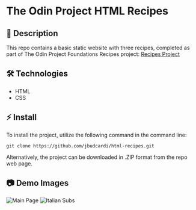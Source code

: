 # The Odin Project HTML Recipes

## 📜 Description
This repo contains a basic static website with three recipes, completed as part of The Odin Project Foundations Recipes project: [Recipes Project](https://www.theodinproject.com/lessons/foundations-recipes)

## 🛠️ Technologies
* HTML
* CSS

## ⚡ Install
To install the project, utilize the following command in the command line:

```
git clone https://github.com/jbudcardi/html-recipes.git
```

Alternatively, the project can be downloaded in .ZIP format from the repo web page.

## 📷 Demo Images
![Main Page](images/main_page_example.jpeg)
![Italian Subs](images/italian_subs_example.jpeg)